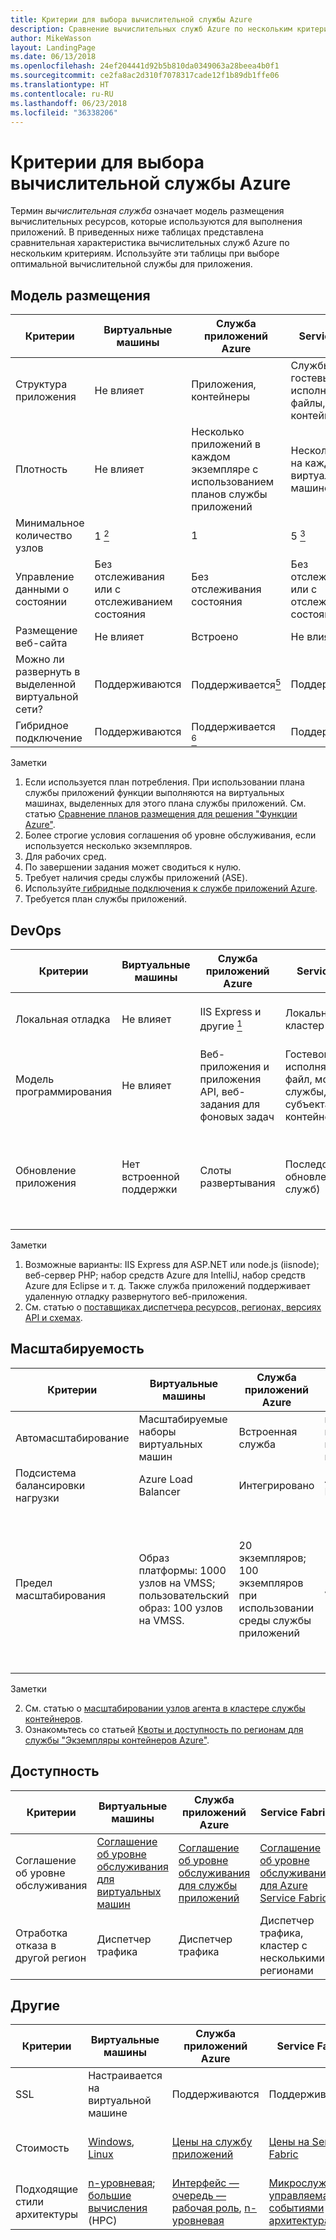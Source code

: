 ```yaml
---
title: Критерии для выбора вычислительной службы Azure
description: Сравнение вычислительных служб Azure по нескольким критериям
author: MikeWasson
layout: LandingPage
ms.date: 06/13/2018
ms.openlocfilehash: 24ef204441d92b5b810da0349063a28beea4b0f1
ms.sourcegitcommit: ce2fa8ac2d310f7078317cade12f1b89db1ffe06
ms.translationtype: HT
ms.contentlocale: ru-RU
ms.lasthandoff: 06/23/2018
ms.locfileid: "36338206"
---
```

# <a name="criteria-for-choosing-an-azure-compute-service"></a>Критерии для выбора вычислительной службы Azure

Термин *вычислительная служба* означает модель размещения вычислительных ресурсов, которые используются для выполнения приложений. В приведенных ниже таблицах представлена сравнительная характеристика вычислительных служб Azure по нескольким критериям. Используйте эти таблицы при выборе оптимальной вычислительной службы для приложения.

## <a name="hosting-model"></a>Модель размещения

| Критерии | Виртуальные машины | Служба приложений Azure | Service Fabric | Функции Azure | Служба контейнеров Azure | Экземпляры контейнеров | Пакетная служба Azure |
|----------|-----------------|-------------|----------------|-----------------|-------------------------|----------------|-------------|
| Структура приложения | Не влияет | Приложения, контейнеры | Службы, гостевые исполняемые файлы, контейнеры | Функции Azure | Контейнеры | Контейнеры | Запланированные задания  |
| Плотность | Не влияет | Несколько приложений в каждом экземпляре с использованием планов службы приложений | Несколько служб на каждой виртуальной машине | Бессерверные<a href="#note1"><sup>1</sup></a> | Несколько контейнеров на каждой виртуальной машине |Нет выделенных экземпляров | Несколько приложений на каждой виртуальной машине |
| Минимальное количество узлов | 1 <a href="#note2"><sup>2</sup></a>  | 1 | 5 <a href="#note3"><sup>3</sup></a> | Бессерверные<a href="#note1"><sup>1</sup></a> | 3 | Нет выделенных узлов | 1 <a href="#note4"><sup>4</sup></a> |
| Управление данными о состоянии | Без отслеживания или с отслеживанием состояния | Без отслеживания состояния | Без отслеживания или с отслеживанием состояния | Без отслеживания состояния | Без отслеживания или с отслеживанием состояния | Без отслеживания состояния | Без отслеживания состояния |
| Размещение веб-сайта | Не влияет | Встроено | Не влияет | Не применяется | Не влияет | Не влияет | Нет  |
| Можно ли развернуть в выделенной виртуальной сети? | Поддерживаются | Поддерживается<a href="#note5"><sup>5</sup></a> | Поддерживаются | Поддерживается <a href="#note5"><sup>5</sup></a> | Поддерживаются | Не поддерживается | Поддерживаются |
| Гибридное подключение | Поддерживаются | Поддерживается <a href="#note6"><sup>6</sup></a>  | Поддерживаются | Поддерживается <a href="#node7"><sup>7</sup></a> | Поддерживаются | Не поддерживается | Поддерживаются |

Заметки

1. <span id="note1">Если используется план потребления. При использовании плана службы приложений функции выполняются на виртуальных машинах, выделенных для этого плана службы приложений. См. статью [Сравнение планов размещения для решения "Функции Azure"][function-plans].</span>
2. <span id="note2">Более строгие условия соглашения об уровне обслуживания, если используется несколько экземпляров.</span>
3. <span id="note3">Для рабочих сред.</span>
4. <span id="note4">По завершении задания может сводиться к нулю.</span>
5. <span id="note5">Требует наличия среды службы приложений (ASE).</span>
6. <span id="note6">Используйте[ гибридные подключения к службе приложений Azure][app-service-hybrid].</span>
7. <span id="note7">Требуется план службы приложений.</span>

## <a name="devops"></a>DevOps

| Критерии | Виртуальные машины | Служба приложений Azure | Service Fabric | Функции Azure | Служба контейнеров Azure | Экземпляры контейнеров | Пакетная служба Azure |
|----------|-----------------|-------------|----------------|-----------------|-------------------------|----------------|-------------|
| Локальная отладка | Не влияет | IIS Express и другие <a href="#note1b"><sup>1</sup></a> | Локальный кластер узлов | Visual Studio или CLI Функций Azure | Локальная среда выполнения контейнера | Локальная среда выполнения контейнера | Не поддерживается |
| Модель программирования | Не влияет | Веб-приложения и приложения API, веб-задания для фоновых задач | Гостевой исполняемый файл, модель службы, модель субъекта, контейнеры | Функции с триггерами | Не влияет | Не влияет | Приложение командной строки |
| Обновление приложения | Нет встроенной поддержки | Слоты развертывания | Последовательное обновление (для служб) | Слоты развертывания | Зависит от используемого оркестратора. Большинство из них поддерживают последовательное обновление | Обновление образа контейнера | Не применяется |

Заметки

1. <span id="note1b">Возможные варианты: IIS Express для ASP.NET или node.js (iisnode); веб-сервер PHP; набор средств Azure для IntelliJ, набор средств Azure для Eclipse и т. д. Также служба приложений поддерживает удаленную отладку развернутого веб-приложения.</span>
2. <span id="note2b">См. статью о [поставщиках диспетчера ресурсов, регионах, версиях API и схемах][resource-manager-supported-services].</span> 


## <a name="scalability"></a>Масштабируемость

| Критерии | Виртуальные машины | Служба приложений Azure | Service Fabric | Функции Azure | Служба контейнеров Azure | Экземпляры контейнеров | Пакетная служба Azure |
|----------|-----------------|-------------|----------------|-----------------|-------------------------|----------------|-------------|
| Автомасштабирование | Масштабируемые наборы виртуальных машин | Встроенная служба | наборы масштабирования виртуальных машин; | Встроенная служба | Не поддерживается | Не поддерживается | Недоступно |
| Подсистема балансировки нагрузки | Azure Load Balancer | Интегрировано | Azure Load Balancer | Интегрировано | Azure Load Balancer |  Нет встроенной поддержки | Azure Load Balancer |
| Предел масштабирования | Образ платформы: 1000 узлов на VMSS; пользовательский образ: 100 узлов на VMSS. | 20 экземпляров; 100 экземпляров при использовании среды службы приложений | 100 узлов на VMSS | 200 экземпляров на каждое приложение-функцию | 100<a href="#note2c"><sup>1</sup></a> |20 групп контейнеров на подписку по умолчанию. Можно обратиться в службу технической поддержки для увеличения лимита. <a href="#note3c"><sup>2</sup></a> | По умолчанию используется ограничение в 20 ядер. Можно обратиться в службу технической поддержки для увеличения лимита. |

Заметки

2. <span id="note1c">См. статью о [масштабировании узлов агента в кластере службы контейнеров][scale-acs]</span>.
3. <span id="note2c">Ознакомьтесь со статьей [Квоты и доступность по регионам для службы "Экземпляры контейнеров Azure"](/azure/container-instances/container-instances-quotas).</span>


## <a name="availability"></a>Доступность

| Критерии | Виртуальные машины | Служба приложений Azure | Service Fabric | Функции Azure | Служба контейнеров Azure | Экземпляры контейнеров | Пакетная служба Azure |
|----------|-----------------|-------------|----------------|-----------------|-------------------------|----------------|-------------|
| Соглашение об уровне обслуживания | [Соглашение об уровне обслуживания для виртуальных машин][sla-vm] | [Соглашение об уровне обслуживания для службы приложений][sla-app-service] | [Соглашение об уровне обслуживания для Azure Service Fabric][sla-sf] | [Соглашение об уровне обслуживания для решения "Функции Azure"][sla-functions] | [Соглашение об уровне обслуживания для службы контейнеров Azure][sla-acs] | [Соглашение об уровне обслуживания для Экземпляры контейнеров](https://azure.microsoft.com/support/legal/sla/container-instances/) | [Соглашение об уровне обслуживания для пакетной службы Azure][sla-batch] |
| Отработка отказа в другой регион | Диспетчер трафика | Диспетчер трафика | Диспетчер трафика, кластер с несколькими регионами | Не поддерживается  | Диспетчер трафика | Не поддерживается | Не поддерживается |

## <a name="other"></a>Другие

| Критерии | Виртуальные машины | Служба приложений Azure | Service Fabric | Функции Azure | Служба контейнеров Azure | Экземпляры контейнеров | Пакетная служба Azure |
|----------|-----------------|-------------|----------------|-----------------|-------------------------|----------------|-------------|
| SSL | Настраивается на виртуальной машине | Поддерживаются | Поддерживаются  | Поддерживаются | Настраивается на виртуальной машине | Поддерживается контейнером расширения | Поддерживаются |
| Стоимость | [Windows][cost-windows-vm], [Linux][cost-linux-vm] | [Цены на службу приложений][cost-app-service] | [Цены на Service Fabric][cost-service-fabric] | [Цены на решение "Функции Azure"][cost-functions] | [Цены на службу контейнеров Azure][cost-acs] | [Цены на Экземпляры контейнеров](https://azure.microsoft.com/pricing/details/container-instances/) | [Цены на пакетную службу Azure][cost-batch]
| Подходящие стили архитектуры | [n-уровневая][n-tier]; [большие вычисления][big-compute] (HPC) | [Интерфейс — очередь — рабочая роль][w-q-w], [n-уровневая][n-tier] | [Микрослужбы][microservices]; [управляемая событиями архитектура][event-driven] | [Микрослужбы][microservices]; [управляемая событиями архитектура][event-driven] | [Микрослужбы][microservices]; [управляемая событиями архитектура][event-driven] | [Микрослужбами][microservices]; автоматизация задач; пакетные задания  | [Большие вычисления][big-compute] (HPC) |

[cost-linux-vm]: https://azure.microsoft.com/pricing/details/virtual-machines/linux/
[cost-windows-vm]: https://azure.microsoft.com/pricing/details/virtual-machines/windows/
[cost-app-service]: https://azure.microsoft.com/pricing/details/app-service/
[cost-service-fabric]: https://azure.microsoft.com/pricing/details/service-fabric/
[cost-functions]: https://azure.microsoft.com/pricing/details/functions/
[cost-acs]: https://azure.microsoft.com/pricing/details/container-service/
[cost-batch]: https://azure.microsoft.com/pricing/details/batch/

[function-plans]: /azure/azure-functions/functions-scale
[sla-acs]: https://azure.microsoft.com/support/legal/sla/container-service/
[sla-app-service]: https://azure.microsoft.com/support/legal/sla/app-service/
[sla-batch]: https://azure.microsoft.com/support/legal/sla/batch/
[sla-functions]: https://azure.microsoft.com/support/legal/sla/functions/
[sla-sf]: https://azure.microsoft.com/support/legal/sla/service-fabric/
[sla-vm]: https://azure.microsoft.com/support/legal/sla/virtual-machines/

[resource-manager-supported-services]: /azure/azure-resource-manager/resource-manager-supported-services
[scale-acs]: /azure/container-service/kubernetes/container-service-scale#scaling-considerations

[n-tier]: ../architecture-styles/n-tier.md
[w-q-w]: ../architecture-styles/web-queue-worker.md
[microservices]: ../architecture-styles/microservices.md
[event-driven]: ../architecture-styles/event-driven.md
[big-date]: ../architecture-styles/big-data.md
[big-compute]: ../architecture-styles/big-compute.md

[app-service-hybrid]: /azure/app-service/app-service-hybrid-connections